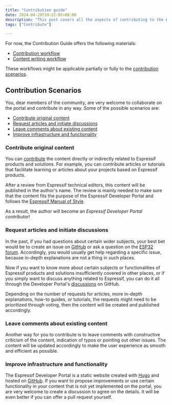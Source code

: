 ```yaml
---
title: "Contribution guide"
date: 2024-04-29T19:22:05+08:00
description: "This post covers all the aspects of contributing to the Espressif Developer Portal"
tags: ["Contribute"]

---
```


For now, the Contribution Guide offers the following materials:

- [Contribution workflow](contrib-workflow "Contribution workflow")
- [Content writing workflow](content-writing-workflow "Content writing workflow")

These workflows might be applicable partially or fully to the [contribution scenarios](#contribution-scenarios).

## Contribution Scenarios

You, dear members of the community, are very welcome to collaborate on the portal and contribute in any way. Some of the possible scenarios are:

<!-- no toc -->
- [Contribute original content](#contribute-original-content)
- [Request articles and initiate discussions](#request-articles-and-initiate-discussions)
- [Leave comments about existing content](#leave-comments-about-existing-content)
- [Improve infrastructure and functionality](#improve-infrastructure-and-functionality)


### Contribute original content

You can [contribute][contribution-guide] the content directly or indirectly related to Espressif products and solutions. For example, you can contribute articles or tutorials that facilitate learning or articles about your projects based on Espressif products.

After a review from Espressif technical editors, this content will be published in the author's name. The review is mainly needed to make sure that the content fits the purpose of the Espressif Developer Portal and follows the [Espressif Manual of Style][].

As a result, the author will become an _Espressif Developer Portal contributor_!

[contribution-guide]: ../../pages/contribution-guide/
[Espressif Manual of Style]: http://mos.espressif.com/


### Request articles and initiate discussions

In the past, if you had questions about certain wider subjects, your best bet would be to create an issue on [GitHub][github-org] or ask a question on the [ESP32 forum][esp32-forum]. Accordingly, you would usually get help regarding a specific issue, because in-depth explanations are not a thing in such places.

[github-org]: https://github.com/espressif
[esp32-forum]: https://esp32.com

Now if you want to know more about certain subjects or functionalities of Espressif products and solutions insufficiently covered in other places, or if you simply want to discuss anything related to Espressif, you can do it all through the Developer Portal's [discussions][developer-portal discussions] on GitHub.

[developer-portal discussions]: https://github.com/espressif/developer-portal/discussions

Depending on the number of requests for articles, more in-depth explanations, how-to guides, or tutorials, the requests might need to be prioritized through voting, then the content will be created and published accordingly.


### Leave comments about existing content

Another way for you to contribute is to leave comments with constructive criticism of the content, indication of typos or pointing out other issues. The content will be updated accordingly to make the user experience as smooth and efficient as possible.


### Improve infrastructure and functionality

The Espressif Developer Portal is a static website created with [Hugo][] and hosted on [GitHub][Developer Portal README]. If you want to propose improvements or use certain functionality in your content that is not yet implemented on the portal, you are very welcome to create a discussion to agree on the details. It will be even better if you can offer a pull request yourself.

[Developer Portal README]: https://github.com/espressif/developer-portal
[Hugo]: https://gohugo.io/
